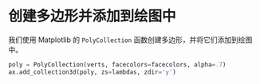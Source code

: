 # 创建多边形并添加到绘图中

我们使用 Matplotlib 的 `PolyCollection` 函数创建多边形，并将它们添加到绘图中。

```python
poly = PolyCollection(verts, facecolors=facecolors, alpha=.7)
ax.add_collection3d(poly, zs=lambdas, zdir='y')
```
